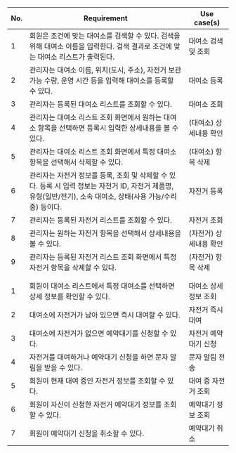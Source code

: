 |No. |Requirement                         |Use case(s)                   |
|--- |---                                 |---                           |
|1| 회원은 조건에 맞는 대여소를 검색할 수 있다. 검색을 위해 대여소 이름을 입력한다. 검색 결과로 조건에 맞는 대여소 리스트가 출력된다.  |   대여소 검색 및 조회 |
|2| 관리자는 대여소 이름, 위치(도시, 주소), 자전거 보관 가능 수량, 운영 시간 등을 입력해 대여소를 등록할 수 있다.  | 대여소 등록 |
|3| 관리자는 등록된 대여소 리스트를 조회할 수 있다.  | 대여소 조회 |
|4| 관리자는 대여소 리스트 조회 화면에서 원하는 대여소 항목을 선택하면 등록시 입력한 상세내용을 볼 수 있다.  | (대여소) 상세내용 확인 |
|5| 관리자는 대여소 리스트 조회 화면에서 특정 대여소 항목을 선택해서 삭제할 수 있다.  | (대여소) 항목 삭제 |
|6| 관리자는 자전거 정보를 등록, 조회 및 삭제할 수 있다. 등록 시 입력 정보는 자전거 ID, 자전거 제품명, 유형(일반/전기), 소속 대여소, 상태(사용 가능/수리 중) 등이다. | 자전거 등록 |
|7| 관리자는 등록된 자전거 리스트를 조회할 수 있다.  | 자전거 조회 |
|8| 관리자는 원하는 자전거 항목을 선택해서 상세내용을 볼 수 있다.  | (자전거) 상세내용 확인 |
|9| 관리자는 등록된 자전거 리스트 조회 화면에서 특정 자전거 항목을 삭제할 수 있다.  | (자전거) 항목 삭제 |
| | |
| | |
|1|회원이 대여소 리스트에서 특정 대여소를 선택하면 상세 정보를 확인할 수 있다.|대여소 상세정보 조회|
|2|대여소에 자전거가 남아 있으면 즉시 대여할 수 있다.|자전거 즉시 대여|
|3|대여소에 자전거가 없으면 예약대기를 신청할 수 있다.|자전거 예약대기 신청|
|4|자전거를 대여하거나 예약대기 신청을 하면 문자 알림을 받을 수 있다.|문자 알림 전송|
|5|회원이 현재 대여 중인 자전거 정보를 조회할 수 있다.|대여 중 자전거 조회|
|6|회원이 자신이 신청한 자전거 예약대기 정보를 조회할 수 있다.|예약대기 정보 조회|
|7|회원이 예약대기 신청을 취소할 수 있다.|예약대기 취소|
